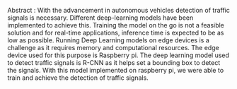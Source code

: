 Abstract : With the advancement in autonomous vehicles detection of traffic signals is necessary. Different deep-learning models have been implemented to achieve this. Training the model on the go is not a feasible solution and for real-time applications, inference time is expected to be as low as possible. Running Deep Learning models on edge devices is a challenge as it requires memory and computational resources. The edge device used for this purpose is Raspberry pi. The deep learning model used to detect traffic signals is R-CNN as it helps set a bounding box to detect the signals. With this model implemented on raspberry pi, we were able to train and achieve the detection of traffic signals.
